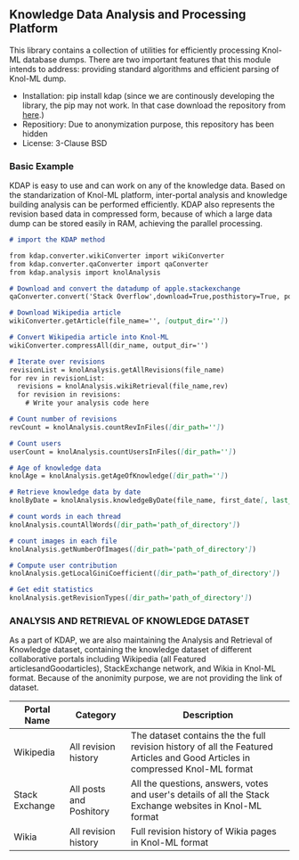 ## Knowledge Data Analysis and Processing Platform

This library contains a collection of utilities for efficiently processing Knol-ML database dumps. There are two important features that this module intends to address: providing standard algorithms and efficient parsing of Knol-ML dump.


* Installation: pip install kdap (since we are continously developing the library, the pip may not work. In that case download the repository from [here](https://github.com/kdap/kdap).)
* Repositiory: Due to anonymization purpose, this repository has been hidden
* License: 3-Clause BSD

### Basic Example

KDAP is easy to use and can work on any of the knowledge data. Based on the standarization of Knol-ML platform, inter-portal analysis and knowledge building analysis can be performed efficiently. KDAP also represents the revision based data in compressed form, because of which a large data dump can be stored easily in RAM, achieving the parallel processing.

```markdown
# import the KDAP method

from kdap.converter.wikiConverter import wikiConverter
from kdap.converter.qaConverter import qaConverter
from kdap.analysis import knolAnalysis

# Download and convert the datadump of apple.stackexchange
qaConverter.convert('Stack Overflow',download=True,posthistory=True, post=True)

# Download Wikipedia article
wikiConverter.getArticle(file_name='', [output_dir=''])

# Convert Wikipedia article into Knol-ML
wikiConverter.compressAll(dir_name, output_dir='')

# Iterate over revisions
revisionList = knolAnalysis.getAllRevisions(file_name)
for rev in revisionList:
  revisions = knolAnalysis.wikiRetrieval(file_name,rev)
  for revision in revisions:
    # Write your analysis code here

# Count number of revisions
revCount = knolAnalysis.countRevInFiles([dir_path=''])

# Count users
userCount = knolAnalysis.countUsersInFiles([dir_path=''])

# Age of knowledge data
knolAge = knolAnalysis.getAgeOfKnowledge([dir_path=''])

# Retrieve knowledge data by date
knolByDate = knolAnalysis.knowledgeByDate(file_name, first_date[, last_date])

# count words in each thread
knolAnalysis.countAllWords([dir_path='path_of_directory'])

# count images in each file
knolAnalysis.getNumberOfImages([dir_path='path_of_directory'])

# Compute user contribution
knolAnalysis.getLocalGiniCoefficient([dir_path='path_of_directory'])

# Get edit statistics
knolAnalysis.getRevisionTypes([dir_path='path_of_directory'])

```

### ANALYSIS AND RETRIEVAL OF KNOWLEDGE DATASET 
As a part of KDAP, we are also maintaining the Analysis and Retrieval of Knowledge dataset, containing the knowledge dataset of  different collaborative portals including Wikipedia (all Featured articlesandGoodarticles), StackExchange network, and Wikia in Knol-ML format. Because of the anonimity purpose, we are not providing the link of dataset.

| Portal Name | Category | Description |
|-------|--------|---------|
| Wikipedia | All revision history | The dataset contains the the full revision history of all the Featured Articles and Good Articles in compressed Knol-ML format |
| Stack Exchange | All posts and Poshitory | All the questions, answers, votes and user's details of all the Stack Exchange websites in Knol-ML format |
| Wikia | All revision history | Full revision history of Wikia pages in Knol-ML format |
